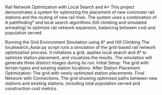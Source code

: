 Rail Network Optimization with Local Search and A*
This project demonstrates a system for optimizing the placement of new commuter rail stations and the routing of new rail lines. The system uses a combination of A pathfinding* and local search algorithms (hill climbing and simulated annealing) to optimize rail network expansion, balancing between cost and population served.

Running the Grid Environment Simulation using A* and Hill Climbing
The localsearch_Astar.py script runs a simulation of the grid-based rail network optimization process. It initializes a grid, applies local search and A* to optimize station placement, and visualizes the results. 
The simulation will generate three distinct images during its run:
Initial Setup: The grid with terrain types and existing station locations.
After Station Placement Optimization: The grid with newly optimized station placements.
Final Network with Connections: The grid showing optimized paths between new stations and existing stations, including total population served and construction cost metrics.

